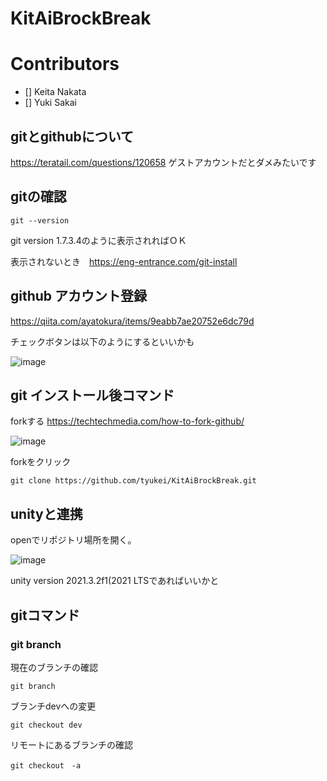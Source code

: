 # KitAiBrockBreak

# Contributors
- [] Keita Nakata
- [] Yuki Sakai

## gitとgithubについて
https://teratail.com/questions/120658
ゲストアカウントだとダメみたいです

## gitの確認

```
git --version
```

git version 1.7.3.4のように表示されればＯＫ

表示されないとき　https://eng-entrance.com/git-install


## github アカウント登録
https://qiita.com/ayatokura/items/9eabb7ae20752e6dc79d

チェックボタンは以下のようにするといいかも

![image](https://user-images.githubusercontent.com/70129567/187669498-ca8e37c8-c9cf-4812-9a1a-d68d17d5387b.png)


## git インストール後コマンド

forkする
https://techtechmedia.com/how-to-fork-github/

![image](https://user-images.githubusercontent.com/70129567/187668609-c9544948-8c30-49a0-9555-9d6138a65621.png)

forkをクリック



```
git clone https://github.com/tyukei/KitAiBrockBreak.git
```


## unityと連携
openでリポジトリ場所を開く。

![image](https://user-images.githubusercontent.com/70129567/187456386-905a9b5b-2e1b-408e-b0ee-b93ff7af5346.png)

unity version 2021.3.2f1(2021 LTSであればいいかと

## gitコマンド

### git branch
現在のブランチの確認
```
git branch
```

ブランチdevへの変更
```
git checkout dev
```

リモートにあるブランチの確認
```
git checkout　-a
```

